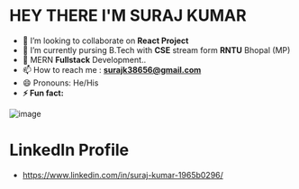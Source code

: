 # HEY THERE I'M SURAJ KUMAR
- 👀 I’m looking to collaborate on **React Project**
- 🌱 I’m currently pursing B.Tech with **CSE** stream form **RNTU** Bhopal (MP)
- 💞️ MERN **Fullstack** Development..
- 📫 How to reach me : **surajk38656@gmail.com**
- 😄 Pronouns: He/His
- **⚡ Fun fact:**
 
 ![image](https://github.com/user-attachments/assets/f1f8f7f1-9c17-4d10-a866-22b578124b32)



# LinkedIn Profile
- https://www.linkedin.com/in/suraj-kumar-1965b0296/
<!---
suraj-raj01/suraj-raj01 is a ✨ special ✨ repository because its `README.md` (this file) appears on your GitHub profile.
You can click the Preview link to take a look at your changes.
--->
